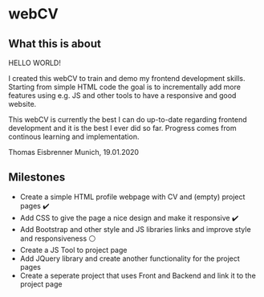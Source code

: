 # webCV

## What this is about

HELLO WORLD!

I created this webCV to train and demo my frontend development skills. Starting from simple HTML code the goal is to incrementally add more features using e.g. JS and other tools to have a responsive and good website.

This webCV is currently the best I can do up-to-date regarding frontend development and it is the best I ever did so far. Progress comes from continous learning and implementation.

Thomas Eisbrenner
Munich, 19.01.2020


## Milestones

* Create a simple HTML profile webpage with CV and (empty) project pages :heavy_check_mark:
* Add CSS to give the page a nice design and make it responsive :heavy_check_mark:
* Add Bootstrap and other style and JS libraries links and improve style and responsiveness :white_circle:
* Create a JS Tool to project page
* Add JQuery library and create another functionality for the project pages
* Create a seperate project that uses Front and Backend and link it to the project page
